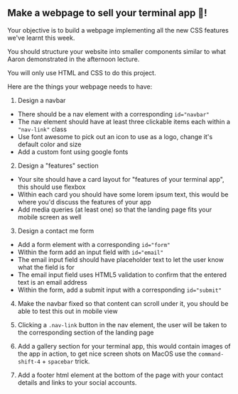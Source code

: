 ## Make a webpage to sell your terminal app 🚀! 

Your objective is to build a webpage implementing all the new CSS features we've learnt this week.

You should structure your website into smaller components similar to what Aaron demonstrated in the afternoon lecture.

You will only use HTML and CSS to do this project.

Here are the things your webpage needs to have:

1. Design a navbar
-  There should be a nav element with a corresponding `id="navbar"`
- The nav element should have at least three clickable items each within a `"nav-link"` class
- Use font awesome to pick out an icon to use as a logo, change it's default color and size
- Add a custom font using google fonts

2. Design a "features" section
- Your site should have a card layout for "features of your terminal app", this should use flexbox
- Within each card you should have some lorem ipsum text, this would be where you'd discuss the features of your app
- Add media queries (at least one) so that the landing page fits your mobile screen as well

3. Design a contact me form
- Add a form element with a corresponding `id="form"`
- Within the form add an input field with `id="email"`
- The email input field should have placeholder text to let the user know what the field is for
- The email input field uses HTML5 validation to confirm that the entered text is an email address
- Within the form, add a submit input with a corresponding `id="submit"`

4. Make the navbar fixed so that content can scroll under it, you should be able to test this out in mobile view

5. Clicking a `.nav-link` button in the nav element, the user will be taken to the corresponding section of the landing page

6. Add a gallery section for your terminal app, this would contain images of the app in action, to get nice screen shots on MacOS use the `command-shift-4` + `spacebar` trick.

7. Add a footer html element at the bottom of the page with your contact details and links to your social accounts.